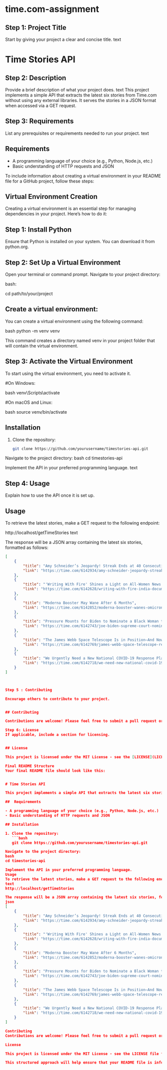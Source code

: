 # time.com-assignment    

## Step 1: Project Title
Start by giving your project a clear and concise title.
text
# Time Stories API

## Step 2: Description
Provide a brief description of what your project does.
text
This project implements a simple API that extracts the latest six stories from Time.com without using any external libraries. It serves the stories in a JSON format when accessed via a GET request.

## Step 3: Requirements
List any prerequisites or requirements needed to run your project.
text
## Requirements

- A programming language of your choice (e.g., Python, Node.js, etc.)
- Basic understanding of HTTP requests and JSON

To include information about creating a virtual environment in your README file for a GitHub project, follow these steps: 

## Virtual Environment Creation
Creating a virtual environment is an essential step for managing dependencies in your project. Here’s how to do it: 

## Step 1: Install Python
Ensure that Python is installed on your system. You can download it from python.org. 

## Step 2: Set Up a Virtual Environment 
Open your terminal or command prompt.
Navigate to your project directory:  

bash: 

cd path/to/your/project

## Create a virtual environment:
You can create a virtual environment using the following command: 

bash
python -m venv venv

This command creates a directory named venv in your project folder that will contain the virtual environment.  

## Step 3: Activate the Virtual Environment
To start using the virtual environment, you need to activate it. 

#On Windows: 

bash
venv\Scripts\activate

#On macOS and Linux: 

bash
source venv/bin/activate


## Installation

1. Clone the repository:
   ```bash
   git clone https://github.com/yourusername/timestories-api.git

Navigate to the project directory:
bash
cd timestories-api

Implement the API in your preferred programming language.
text

## Step 4: Usage

Explain how to use the API once it is set up.

## Usage

To retrieve the latest stories, make a GET request to the following endpoint:


http://localhost/getTimeStories
text

The response will be a JSON array containing the latest six stories, formatted as follows:

```json
[
    {
        "title": "Amy Schneider’s Jeopardy! Streak Ends at 40 Consecutive Wins and $1.4 Million",
        "link": "https://time.com/6142934/amy-schneider-jeopardy-streak-ends/"
    },
    {
        "title": "'Writing With Fire' Shines a Light on All-Women News Outlet",
        "link": "https://time.com/6142628/writing-with-fire-india-documentary/"
    },
    {
        "title": "Moderna Booster May Wane After 6 Months",
        "link": "https://time.com/6142852/moderna-booster-wanes-omicron/"
    },
    {
        "title": "Pressure Mounts for Biden to Nominate a Black Woman to the Supreme",
        "link": "https://time.com/6142743/joe-biden-supreme-court-nominee-black-woman-campaign-promise/"
    },
    {
        "title": "The James Webb Space Telescope Is in Position—And Now We Wait",
        "link": "https://time.com/6142769/james-webb-space-telescope-reaches-l2/"
    },
    {
        "title": "We Urgently Need a New National COVID-19 Response Plan",
        "link": "https://time.com/6142718/we-need-new-national-covid-19-response-plan/"
    }
]



Step 5 : Contributing

Encourage others to contribute to your project.


## Contributing

Contributions are welcome! Please feel free to submit a pull request or open an issue for any enhancements or bug fixes.

Step 6: License
If applicable, include a section for licensing.


## License

This project is licensed under the MIT License - see the [LICENSE](LICENSE) file for details.

Final README Structure
Your final README file should look like this:


# Time Stories API

This project implements a simple API that extracts the latest six stories from Time.com without using any external libraries. It serves the stories in a JSON format when accessed via a GET request.

##  Requirements

- A programming language of your choice (e.g., Python, Node.js, etc.)
- Basic understanding of HTTP requests and JSON

## Installation

1. Clone the repository:
   ```bash
   git clone https://github.com/yourusername/timestories-api.git

Navigate to the project directory:
bash
cd timestories-api

Implement the API in your preferred programming language.
Usage
To retrieve the latest stories, make a GET request to the following endpoint:
text
http://localhost/getTimeStories

The response will be a JSON array containing the latest six stories, formatted as follows:
json
[
    {
        "title": "Amy Schneider’s Jeopardy! Streak Ends at 40 Consecutive Wins and $1.4 Million",
        "link": "https://time.com/6142934/amy-schneider-jeopardy-streak-ends/"
    },
    {
        "title": "'Writing With Fire' Shines a Light on All-Women News Outlet",
        "link": "https://time.com/6142628/writing-with-fire-india-documentary/"
    },
    {
        "title": "Moderna Booster May Wane After 6 Months",
        "link": "https://time.com/6142852/moderna-booster-wanes-omicron/"
    },
    {
        "title": "Pressure Mounts for Biden to Nominate a Black Woman to the Supreme",
        "link": "https://time.com/6142743/joe-biden-supreme-court-nominee-black-woman-campaign-promise/"
    },
    {
        "title": "The James Webb Space Telescope Is in Position—And Now We Wait",
        "link": "https://time.com/6142769/james-webb-space-telescope-reaches-l2/"
    },
    {
        "title": "We Urgently Need a New National COVID-19 Response Plan",
        "link": "https://time.com/6142718/we-need-new-national-covid-19-response-plan/"
    }
]

Contributing
Contributions are welcome! Please feel free to submit a pull request or open an issue for any enhancements or bug fixes.

License

This project is licensed under the MIT License - see the LICENSE file for details.

This structured approach will help ensure that your README file is informative and user-friendly.

